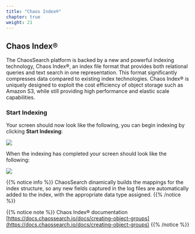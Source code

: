```yaml
---
title: "Chaos Index®"
chapter: true
weight: 21
---
```


## Chaos Index®

The ChaosSearch platform is backed by a new and powerful indexing technology, Chaos Index®, an index file format that provides both relational queries and text search in one representation. This format significantly compresses data compared to existing index technologies. Chaos Index® is uniquely designed to exploit the cost efficiency of object storage such as Amazon S3, while still providing high performance and elastic scale capabilities.

### Start Indexing

Your screen should now look like the following, you can begin indexing by clicking **Start Indexing**: 

![](/images/preparing/indexing.jpg)

When the indexing has completed your screen should look like the following:

![](/images/preparing/indexingdone.jpg)

{{% notice info %}}
ChaosSearch dinamically builds the mappings for the index structure, so any new fields captured in the log files are automatically added to the index, with the appropriate data type assigned.
{{% /notice %}}

{{% notice note %}}
Chaos Index® documentation [https://docs.chaossearch.io/docs/creating-object-groups](https://docs.chaossearch.io/docs/creating-object-groups)
{{% /notice %}}